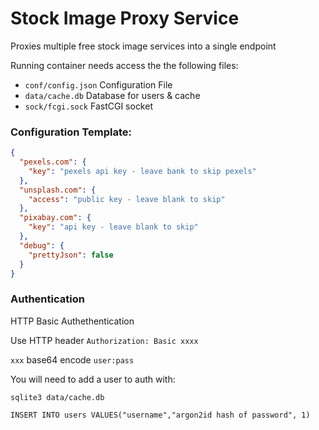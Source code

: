 # Stock Image Proxy Service

Proxies multiple free stock image services into a single endpoint

Running container needs access the the following files:

 - `conf/config.json` Configuration File
 - `data/cache.db` Database for users & cache
 - `sock/fcgi.sock` FastCGI socket


### Configuration Template:

```json
{
  "pexels.com": {
    "key": "pexels api key - leave bank to skip pexels"
  },
  "unsplash.com": {
    "access": "public key - leave blank to skip"
  },
  "pixabay.com": {
    "key": "api key - leave blank to skip"
  },
  "debug": {
    "prettyJson": false
  }
}
```

### Authentication

HTTP Basic Authethentication

Use HTTP header
`Authorization: Basic xxxx`

`xxx` base64 encode `user:pass`

You will need to add a user to auth with:

```
sqlite3 data/cache.db

INSERT INTO users VALUES("username","argon2id hash of password", 1)

```

